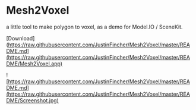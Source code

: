 # Mesh2Voxel
a little tool to make polygon to voxel, as a demo for Model.IO / SceneKit.

[Download](https://raw.githubusercontent.com/JustinFincher/Mesh2Voxel/master/README.md](https://raw.githubusercontent.com/JustinFincher/Mesh2Voxel/master/README/Mesh2Voxel.app)

![https://raw.githubusercontent.com/JustinFincher/Mesh2Voxel/master/README.md](https://raw.githubusercontent.com/JustinFincher/Mesh2Voxel/master/README/Screenshot.jpg)

